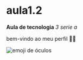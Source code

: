 # aula1.2

**Aula de tecnologia**
_3 serie a_

bem-vindo ao meu perfil 👧🖤

![emoji de óculos](https://media1.tenor.com/m/DuThn51FjPcAAAAC/nerd-emoji-nerd.gif)
